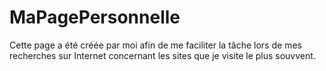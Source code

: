 # MaPagePersonnelle

Cette page a été créée par moi afin de me faciliter la tâche lors de mes recherches sur Internet concernant les sites que je visite le plus souvvent.
